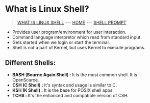 # What is Linux Shell?

> [WHAT IS LINUX SHELL](002_What_is_Linux_Kernel.md) --- [HOME](../README.md) --- [SHELL PROMPT](004_Shell_prompt.md)

* Provides user program/environment for user interaction.
* Command language interpretor which read from standard input.
* Gets started when we login or start the terminal.
* Shell is not a part of Kernel, but uses Kernel to execute programs.

## Different Shells: 
* **BASH (Bourne Again Shell) :** It is the most common shell. It is OpenSource.
* **CSH (C Shell) :** It's syntax and usage is similar to C.
* **KSH (K Shell) :** It is the base for POSIX shell apps.
* **TCHS :** It's the enhanced and compatible version of CSH.